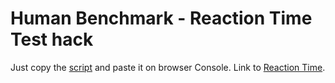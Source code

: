 # Human Benchmark - Reaction Time Test hack

Just copy the [script](https://github.com/ycsvenom/HumanBenchmarkHack/blob/main/ReactionTime/ReactionTime.js) and paste it on browser Console.
Link to [Reaction Time](https://humanbenchmark.com/tests/reactiontime).
